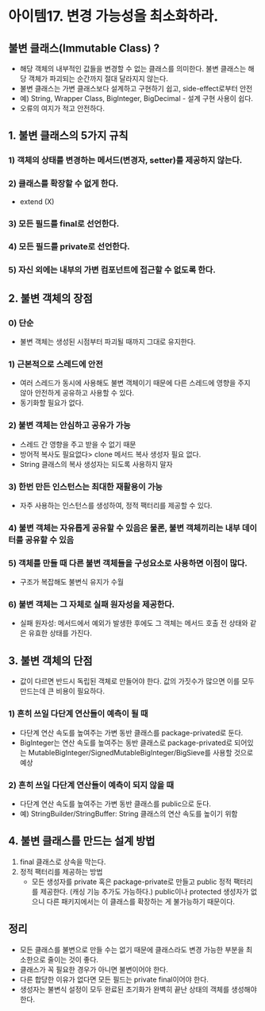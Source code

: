 # 아이템17. 변경 가능성을 최소화하라.
## 불변 클래스(Immutable Class) ?
- 해당 객체의 내부적인 값들을 변경할 수 없는 클래스를 의미한다. 불변 클래스는 해당 객체가 파괴되는 순간까지 절대 달라지지 않는다.
- 불변 클래스는 가변 클래스보다 설계하고 구현하기 쉽고, side-effect로부터 안전
- 예) String, Wrapper Class, BigInteger, BigDecimal - 설계 구현 사용이 쉽다.
- 오류의 여지가 적고 안전하다.

## 1. 불변 클래스의 5가지 규칙
### 1) 객체의 상태를 변경하는 메서드(변경자, setter)를 제공하지 않는다. 
### 2) 클래스를 확장할 수 없게 한다.
- extend (X)
### 3) 모든 필드를 final로 선언한다.
### 4) 모든 필드를 private로 선언한다.
### 5) 자신 외에는 내부의 가변 컴포넌트에 접근할 수 없도록 한다.

## 2. 불변 객체의 장점
### 0) 단순
- 불변 객체는 생성된 시점부터 파괴될 때까지 그대로 유지한다.

### 1) 근본적으로 스레드에 안전
- 여러 스레드가 동시에 사용해도 불변 객체이기 때문에 다른 스레드에 영향을 주지 않아 안전하게 공유하고 사용할 수 있다.
- 동기화할 필요가 없다.

### 2) 불변 객체는 안심하고 공유가 가능
- 스레드 간 영향을 주고 받을 수 없기 때문
- 방어적 복사도 필요없다> clone 메서드 복사 생성자 필요 없다.
- String 클래스의 복사 생성자는 되도록 사용하지 말자

### 3) 한번 만든 인스턴스는 최대한 재활용이 가능
- 자주 사용하는 인스턴스를 생성하여, 정적 팩터리를 제공할 수 있다.

### 4) 불변 객체는 자유롭게 공유할 수 있음은 물론, 불변 객체끼리는 내부 데이터를 공유할 수 있음
### 5) 객체를 만들 때 다른 불변 객체들을 구성요소로 사용하면 이점이 많다.
- 구조가 복잡해도 불변식 유지가 수월

### 6) 불변 객체는 그 자체로 실패 원자성을 제공한다.
- 실패 원자성: 메서드에서 예외가 발생한 후에도 그 객체는 메서드 호출 전 상태와 같은 유효한 상태를 가진다.

## 3. 불변 객체의 단점
- 값이 다르면 반드시 독립된 객체로 만들어야 한다. 값의 가짓수가 많으면 이를 모두 만드는데 큰 비용이 필요하다.

### 1) 흔히 쓰일 다단계 연산들이 예측이 될 때
- 다단계 연산 속도를 높여주는 가변 동반 클래스를 package-privated로 둔다.
- BigInteger는 연산 속도를 높여주는 동반 클래스로 package-privated로 되어있는 MutableBigInteger/SignedMutableBigInteger/BigSieve를 사용할 것으로 예상

### 2) 흔히 쓰일 다단계 연산들이 예측이 되지 않을 때
- 다단계 연산 속도를 높여주는 가변 동반 클래스를 public으로 둔다.
- 예) StringBuilder/StringBuffer: String 클래스의 연산 속도를 높이기 위함

## 4. 불변 클래스를 만드는 설계 방법
1. final 클래스로 상속을 막는다.
2. 정적 팩터리를 제공하는 방법
   - 모든 생성자를 private 혹은 package-private로 만들고 public 정적 팩터리를 제공한다. (캐싱 기능 추가도 가능하다.) public이나 protected 생성자가 없으니 다른 패키지에서는 이 클래스를 확장하는 게 불가능하기 때문이다.

## 정리
- 모든 클래스를 불변으로 만들 수는 없기 때문에 클래스라도 변경 가능한 부분을 최소한으로 줄이는 것이 좋다.
- 클래스가 꼭 필요한 경우가 아니면 불변이어야 한다. 
- 다른 합당한 이유가 없다면 모든 필드는 private final이어야 한다.
- 생성자는 불변식 설정이 모두 완료된 초기화가 완벽히 끝난 상태의 객체를 생성해야 한다.